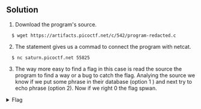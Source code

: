 ## Solution
 1. Download the program's source.
  ```
    $ wget https://artifacts.picoctf.net/c/542/program-redacted.c
  ```
 2. The statement gives us a commad to connect the  program with netcat.
  ```
    $ nc saturn.picoctf.net 55825
  ```
 3. The way more easy to find a flag in this case is read the source the program to find a way or a bug to catch the flag.
 Analying  the source  we know if we put some phrase in their database (option 1 ) and next try to echo phrase (option 2). Now if we right 0 the flag spwan.
   <details>
       <summary> Flag </summary>
  
         picoCTF{1nd3nt1ty_cr1515_182342f7}
  
   </details>
